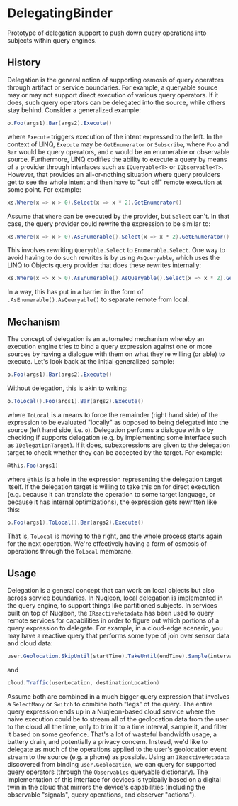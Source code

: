 # DelegatingBinder

Prototype of delegation support to push down query operations into subjects within query engines.

## History

Delegation is the general notion of supporting osmosis of query operators through artifact or service boundaries. For example, a queryable source may or may not support direct execution of various query operators. If it does, such query operators can be delegated into the source, while others stay behind. Consider a generalized example:

```csharp
o.Foo(args1).Bar(args2).Execute()
```

where `Execute` triggers execution of the intent expressed to the left. In the context of LINQ, `Execute` may be `GetEnumerator` or `Subscribe`, where `Foo` and `Bar` would be query operators, and `o` would be an enumerable or observable source. Furthermore, LINQ codifies the ability to execute a query by means of a provider through interfaces such as `IQueryable<T>` or `IQbservable<T>`. However, that provides an all-or-nothing situation where query providers get to see the whole intent and then have to "cut off" remote execution at some point. For example:

```csharp
xs.Where(x => x > 0).Select(x => x * 2).GetEnumerator()
```

Assume that `Where` can be executed by the provider, but `Select` can't. In that case, the query provider could rewrite the expression to be similar to:

```csharp
xs.Where(x => x > 0).AsEnumerable().Select(x => x * 2).GetEnumerator()
```

This involves rewriting `Queryable.Select` to `Enumerable.Select`. One way to avoid having to do such rewrites is by using `AsQueryable`, which uses the LINQ to Objects query provider that does these rewrites internally:

```csharp
xs.Where(x => x > 0).AsEnumerable().AsQueryable().Select(x => x * 2).GetEnumerator()
```

In a way, this has put in a barrier in the form of `.AsEnumerable().AsQueryable()` to separate remote from local.

## Mechanism

The concept of delegation is an automated mechanism whereby an execution engine tries to bind a query expression against one or more sources by having a dialogue with them on what they're willing (or able) to execute. Let's look back at the initial generalized sample:

```csharp
o.Foo(args1).Bar(args2).Execute()
```

Without delegation, this is akin to writing:

```csharp
o.ToLocal().Foo(args1).Bar(args2).Execute()
```

where `ToLocal` is a means to force the remainder (right hand side) of the expression to be evaluated "locally" as opposed to being delegated into the source (left hand side, i.e. `o`). Delegation performs a dialogue with `o` by checking if supports delegation (e.g. by implementing some interface such as `IDelegationTarget`). If it does, subexpressions are given to the delegation target to check whether they can be accepted by the target. For example:

```csharp
@this.Foo(args1)
```

where `@this` is a hole in the expression representing the delegation target itself. If the delegation target is willing to take this on for direct execution (e.g. because it can translate the operation to some target language, or because it has internal optimizations), the expression gets rewritten like this:

```csharp
o.Foo(args1).ToLocal().Bar(args2).Execute()
```

That is, `ToLocal` is moving to the right, and the whole process starts again for the next operation. We're effectively having a form of osmosis of operations through the `ToLocal` membrane.

## Usage

Delegation is a general concept that can work on local objects but also across service boundaries. In Nuqleon, local delegation is implemented in the query engine, to support things like partitioned subjects. In services built on top of Nuqleon, the `IReactiveMetadata` has been used to query remote services for capabilities in order to figure out which portions of a query expression to delegate. For example, in a cloud-edge scenario, you may have a reactive query that performs some type of join over sensor data and cloud data:

```csharp
user.Geolocation.SkipUntil(startTime).TakeUntil(endTime).Sample(interval).Where(geofence)
```

and

```csharp
cloud.Traffic(userLocation, destinationLocation)
```

Assume both are combined in a much bigger query expression that involves a `SelectMany` or `Switch` to combine both "legs" of the query. The entire query expression ends up in a Nuqleon-based cloud service where the naive execution could be to stream all of the geolocation data from the user to the cloud all the time, only to trim it to a time interval, sample it, and filter it based on some geofence. That's a lot of wasteful bandwidth usage, a battery drain, and potentially a privacy concern. Instead, we'd like to delegate as much of the operations applied to the user's geolocation event stream to the source (e.g. a phone) as possible. Using an `IReactiveMetadata` discovered from binding `user.Geolocation`, we can query for supported query operators (through the `Observables` queryable dictionary). The implementation of this interface for devices is typically based on a digital twin in the cloud that mirrors the device's capabilities (including the observable "signals", query operations, and observer "actions").
